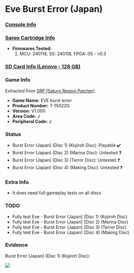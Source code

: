 # Eve Burst Error (Japan)

### [Console Info](../../../../Info/Consoles/VA13/README.md)

### [Saroo Cartridge Info](../../../../Info/Cartridges/RetroGameParadiseStore/1.32F/README.md)

- <b>Firmwares Tested:</b>
  1. MCU: 240118, SS: 240118, FPGA: 05 - v0.3

### [SD Card Info (Lenovo - 128 GB)](../../../../Info/SdCards/Lenovo/128GB/fat32/README.md)

### Game Info

Extracted from [SRP (Saturn Region Patcher)](https://segaxtreme.net/resources/saturn-region-patcher.81/download).

- <b>Game Name:</b> EVE burst error
- <b>Product Number:</b> T-15022G
- <b>Version:</b> V1.000
- <b>Area Code:</b> J
- <b>Peripheral Code:</b> J

### Status

- Burst Error (Japan) (Disc 1) (Kojiroh Disc): Playable :heavy_check_mark:
- Burst Error (Japan) (Disc 2) (Marina Disc): Untested :question:
- Burst Error (Japan) (Disc 3) (Terror Disc): Untested :question:
- Burst Error (Japan) (Disc 4) (Making Disc): Untested :question:

### Extra Info

- It does need full gameplay tests on all discs

### TODO

- Fully test Eve - Burst Error (Japan) (Disc 1) (Kojiroh Disc)
- Fully test Eve - Burst Error (Japan) (Disc 2) (Marina Disc)
- Fully test Eve - Burst Error (Japan) (Disc 3) (Terror Disc)
- Fully test Eve - Burst Error (Japan) (Disc 4) (Making Disc)

### Evidence

Burst Error (Japan) (Disc 1) (Kojiroh Disc):

[![](https://img.youtube.com/vi/POjMNeLW3i8/0.jpg)](https://www.youtube.com/watch?v=POjMNeLW3i8)
